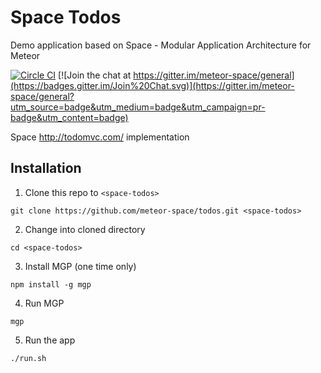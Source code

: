 # Space Todos
Demo application based on Space - Modular Application Architecture for Meteor

[![Circle CI](https://circleci.com/gh/meteor-space/todos.svg?style=svg)](https://circleci.com/gh/meteor-space/todos)
[![Join the chat at https://gitter.im/meteor-space/general](https://badges.gitter.im/Join%20Chat.svg)](https://gitter.im/meteor-space/general?utm_source=badge&utm_medium=badge&utm_campaign=pr-badge&utm_content=badge)

Space http://todomvc.com/ implementation

## Installation

1. Clone this repo to `<space-todos>`

  `git clone https://github.com/meteor-space/todos.git <space-todos>`

2. Change into cloned directory

  `cd <space-todos>`

3. Install MGP (one time only)

  `npm install -g mgp`
 
4. Run MGP

  `mgp`
  
5. Run the app

  `./run.sh`
  

